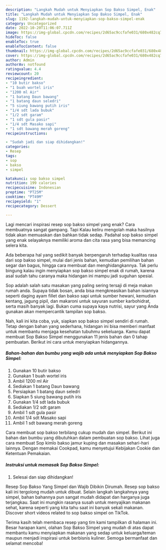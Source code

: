 ```yaml
---
description: "Langkah Mudah untuk Menyiapkan Sop Bakso Simpel, Enak"
title: "Langkah Mudah untuk Menyiapkan Sop Bakso Simpel, Enak"
slug: 1192-langkah-mudah-untuk-menyiapkan-sop-bakso-simpel-enak
category: Uncategorized
date: 2022-10-20T11:06:07.711Z
image: https://img-global.cpcdn.com/recipes/2d65ac9ccfafe031/680x482cq70/sop-bakso-simpel-foto-resep-utama.jpg
hideToc: false
enableToc: true
enableTocContent: false
thumbnail: https://img-global.cpcdn.com/recipes/2d65ac9ccfafe031/680x482cq70/sop-bakso-simpel-foto-resep-utama.jpg
cover: https://img-global.cpcdn.com/recipes/2d65ac9ccfafe031/680x482cq70/sop-bakso-simpel-foto-resep-utama.jpg
author: Admin
authorAv: notfound
ratingvalue: 4.4
reviewcount: 20
recipeingredient:
- "10 butir bakso"
- "1 buah wortel iris"
- "1200 ml Air"
- "1 batang Daun bawang"
- "1 batang daun seledri"
- "5 siung bawang putih iris"
- "1/4 sdt lada bubuk"
- "1/2 sdt garam"
- "1 sdt gula pasir"
- "1/4 sdt Masako sapi"
- "1 sdt bawang merah goreng"
recipeinstructions:

- "Sudah jadi dan siap dihidangkan!"
categories:
- Resep
tags:
- sop
- bakso
- simpel

katakunci: sop bakso simpel 
nutrition: 199 calories
recipecuisine: Indonesian
preptime: "PT25M"
cooktime: "PT49M"
recipeyield: "1"
recipecategory: Dessert

---
```



Lagi mencari inspirasi resep sop bakso simpel yang enak? Cara membuatnya sangat gampang. Tapi Kalau keliru mengolah maka hasilnya tidak akan memuaskan dan bahkan tidak sedap. Padahal sop bakso simpel yang enak selayaknya memiliki aroma dan cita rasa yang bisa memancing selera kita.


Ada beberapa hal yang sedikit banyak berpengaruh terhadap kualitas rasa dari sop bakso simpel, mulai dari jenis bahan, kemudian pemilihan bahan segar dan bagus, hingga cara membuat dan menghidangkannya. Tak perlu bingung kalau ingin menyiapkan sop bakso simpel enak di rumah, karena asal sudah tahu caranya maka hidangan ini mampu jadi suguhan spesial.

Sop adalah salah satu masakan yang paling sering tersaji di meja makan rumah anda. Supaya tidak bosan, anda bisa mengkreasikan bahan isiannya seperti daging ayam fillet dan bakso sapi untuk sumber hewani, kemudian kentang, jagung pipil, dan makaroni untuk sayuran sumber karbohidrat, serta masih banyak lagi. Bukan cuma supaya kaya nutrisi, sayur yang Anda gunakan akan mempercantik tampilan sop bakso.


Nah, kali ini kita coba, yuk, siapkan sop bakso simpel sendiri di rumah. Tetap dengan bahan yang sederhana, hidangan ini bisa memberi manfaat untuk membantu menjaga kesehatan tubuhmu sekeluarga. Kamu dapat membuat Sop Bakso Simpel menggunakan 11 jenis bahan dan 0 tahap pembuatan. Berikut ini cara untuk menyiapkan hidangannya.

<!--inarticleads1-->

##### Bahan-bahan dan bumbu yang wajib ada untuk menyiapkan Sop Bakso Simpel:

1. Gunakan 10 butir bakso
1. Gunakan 1 buah wortel iris
1. Ambil 1200 ml Air
1. Sediakan 1 batang Daun bawang
1. Persiapkan 1 batang daun seledri
1. Siapkan 5 siung bawang putih iris
1. Gunakan 1/4 sdt lada bubuk
1. Sediakan 1/2 sdt garam
1. Ambil 1 sdt gula pasir
1. Ambil 1/4 sdt Masako sapi
1. Ambil 1 sdt bawang merah goreng


Cara membuat sop bakso terbilang cukup mudah dan simpel. Berikut ini bahan dan bumbu yang dibutuhkan dalam pembuatan sop bakso. Lihat juga cara membuat Sop kimlo bakso jamur kuping dan masakan sehari-hari lainnya. Dengan memakai Cookpad, kamu menyetujui Kebijakan Cookie dan Ketentuan Pemakaian. 

<!--inarticleads2-->

##### Instruksi untuk memasak Sop Bakso Simpel:


1. Selesai dan siap dihidangkan!

Resep Sop Bakso Yang Simpel dan Wajib Dibikin Dirumah. Resep sop bakso kali ini tergolong mudah untuk dibuat. Selain langkah langkahnya yang simpel, bahan bahannya pun sangat mudah didapat dan harganya juga terjangkau. Saat ini mungkin rasanya susah untuk menyajikan makanan sehat, karena seperti yang kita tahu saat ini banyak sekali makanan. Discover short videos related to sop bakso simpel on TikTok. 

Terima kasih telah membaca resep yang tim kami tampilkan di halaman ini. Besar harapan kami, olahan Sop Bakso Simpel yang mudah di atas dapat membantu kamu menyiapkan makanan yang sedap untuk keluarga/teman maupun menjadi inspirasi untuk berbisnis kuliner. Semoga bermanfaat dan selamat mencoba!
